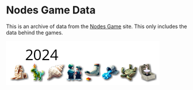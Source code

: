 # Nodes Game Data

This is an archive of data from the [Nodes Game](https://www.nodes-game.com/) site.  This only 
includes the data behind the games.

![Preview of data files](images/preview.png)
